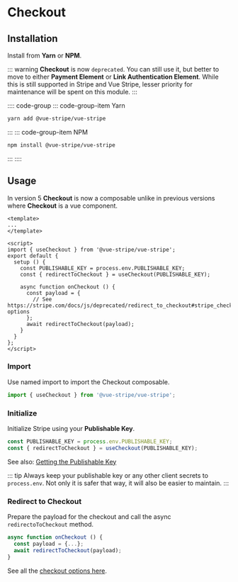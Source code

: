 # Checkout <Badge type="tip" text="deprecated" vertical="top"/>

## Installation

Install from **Yarn** or **NPM**.


::: warning
**Checkout** is now `deprecated`. You can still use it, but better to move to either **Payment Element** or **Link Authentication Element**. While this is still supported in Stripe and Vue Stripe, lesser priority for maintenance will be spent on this module.
:::

:::: code-group
::: code-group-item Yarn
```sh
yarn add @vue-stripe/vue-stripe
```
:::
::: code-group-item NPM
```sh
npm install @vue-stripe/vue-stripe
```
:::
::::

## Usage

In version 5 **Checkout** is now a composable unlike in previous versions where **Checkout** is a vue component.

```vue
<template>
...
</template>

<script>
import { useCheckout } from '@vue-stripe/vue-stripe';
export default {
  setup () {
    const PUBLISHABLE_KEY = process.env.PUBLISHABLE_KEY;
    const { redirectToCheckout } = useCheckout(PUBLISHABLE_KEY);

    async function onCheckout () {
      const payload = {
        // See https://stripe.com/docs/js/deprecated/redirect_to_checkout#stripe_checkout_redirect_to_checkout-options
      };
      await redirectToCheckout(payload);
    }
  }
};
</script>
```

### Import

Use named import to import the Checkout composable.

```js
import { useCheckout } from '@vue-stripe/vue-stripe';
```

### Initialize

Initialize Stripe using your **Publishable Key**.

```js
const PUBLISHABLE_KEY = process.env.PUBLISHABLE_KEY;
const { redirectToCheckout } = useCheckout(PUBLISHABLE_KEY);
```

See also: [Getting the Publishable Key](/faqs/getting-the-publishable-key.md)

::: tip
Always keep your publishable key or any other client secrets to `process.env`. Not only it is safer that way, it will also be easier to maintain.
:::

### Redirect to Checkout

Prepare the payload for the checkout and call the async `redirectoToCheckout` method.

```js
async function onCheckout () {
  const payload = {...};
  await redirectToCheckout(payload);
}
```

See all the [checkout options here](https://stripe.com/docs/js/deprecated/redirect_to_checkout#stripe_checkout_redirect_to_checkout-options).